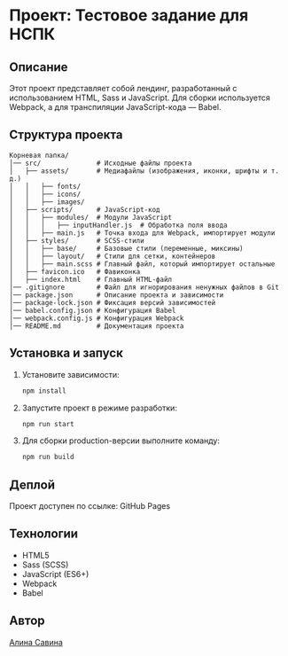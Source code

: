 # Проект: Тестовое задание для НСПК

## Описание

Этот проект представляет собой лендинг, разработанный с использованием HTML, Sass и JavaScript. Для сборки используется Webpack, а для транспиляции JavaScript-кода — Babel.

## Структура проекта

```
Корневая папка/
│── src/              # Исходные файлы проекта
│   ├── assets/       # Медиафайлы (изображения, иконки, шрифты и т. д.)
│   │   ├── fonts/
│   │   ├── icons/
│   │   ├── images/
│   ├── scripts/      # JavaScript-код
│   │   ├── modules/  # Модули JavaScript
│   │   │   ├── inputHandler.js  # Обработка поля ввода
│   │   ├── main.js   # Точка входа для Webpack, импортирует модули
│   ├── styles/       # SCSS-стили
│   │   ├── base/     # Базовые стили (переменные, миксины)
│   │   ├── layout/   # Стили для сетки, контейнеров
│   │   ├── main.scss # Главный файл, который импортирует остальные
│   ├── favicon.ico   # Фавиконка
│   ├── index.html    # Главный HTML-файл
│── .gitignore        # Файл для игнорирования ненужных файлов в Git
│── package.json      # Описание проекта и зависимости
│── package-lock.json # Фиксация версий зависимостей
│── babel.config.json # Конфигурация Babel
│── webpack.config.js # Конфигурация Webpack
│── README.md         # Документация проекта
```

## Установка и запуск

1. Установите зависимости:
   ```sh
   npm install
   ```
2. Запустите проект в режиме разработки:
   ```sh
   npm run start
   ```
3. Для сборки production-версии выполните команду:
   ```sh
   npm run build
   ```

## Деплой

Проект доступен по ссылке: GitHub Pages

## Технологии

- HTML5
- Sass (SCSS)
- JavaScript (ES6+)
- Webpack
- Babel

## Автор

[Алина Савина](https://github.com/malinasavina/)
